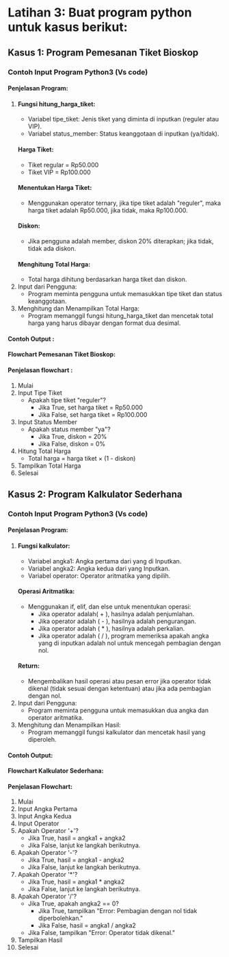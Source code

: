 # Latihan 3: Buat program python untuk kasus berikut:
## Kasus 1: Program Pemesanan Tiket Bioskop

### Contoh Input Program Python3 (Vs code)

#### Penjelasan Program:
1.	#### Fungsi hitung_harga_tiket:
     * Variabel tipe_tiket: Jenis tiket yang diminta di inputkan (reguler atau VIP).
     * Variabel status_member: Status keanggotaan di inputkan (ya/tidak).
     #### Harga Tiket:
     * Tiket regular = Rp50.000
     * Tiket VIP = Rp100.000
     #### Menentukan Harga Tiket:
     * Menggunakan operator ternary, jika tipe tiket adalah "reguler", maka harga tiket adalah Rp50.000, jika tidak, maka Rp100.000.
     #### Diskon:
     * Jika pengguna adalah member, diskon 20% diterapkan; jika tidak, tidak ada diskon.
     #### Menghitung Total Harga:
     * Total harga dihitung berdasarkan harga tiket dan diskon.
2.	Input dari Pengguna:
     * Program meminta pengguna untuk memasukkan tipe tiket dan status keanggotaan.
3.	Menghitung dan Menampilkan Total Harga:
     * Program memanggil fungsi hitung_harga_tiket dan mencetak total harga yang harus dibayar dengan format dua desimal.

#### Contoh Output :

#### Flowchart Pemesanan Tiket Bioskop:
 
#### Penjelasan flowchart :
1.	Mulai
2.	Input Tipe Tiket
     * Apakah tipe tiket "reguler"?
         * Jika True, set harga tiket = Rp50.000
         * Jika False, set harga tiket = Rp100.000
3.	Input Status Member
     * Apakah status member "ya"?
         * Jika True, diskon = 20%
         * Jika False, diskon = 0%
4.	Hitung Total Harga
     * Total harga = harga tiket × (1 - diskon)
5.	Tampilkan Total Harga
6.	 Selesai

## Kasus 2: Program Kalkulator Sederhana

### Contoh Input Program Python3 (Vs code)
  
#### Penjelasan Program:
1. #### Fungsi kalkulator:
     * Variabel angka1: Angka pertama dari yang di Inputkan.
     * Variabel angka2: Angka kedua dari yang Inputkan.
     * Variabel operator: Operator aritmatika yang dipilih.
     #### Operasi Aritmatika:
     * Menggunakan if, elif, dan else untuk menentukan operasi:
         * Jika operator adalah( + ), hasilnya adalah penjumlahan.
         * Jika operator adalah ( - ), hasilnya adalah pengurangan.
         * Jika operator adalah ( * ), hasilnya adalah perkalian.
         * Jika operator adalah ( / ), program memeriksa apakah angka yang di inputkan adalah nol untuk mencegah pembagian dengan nol.
     #### Return:
     * Mengembalikan hasil operasi atau pesan error jika operator tidak dikenal (tidak sesuai dengan ketentuan) atau jika ada pembagian dengan nol.
2.	Input dari Pengguna:
     * Program meminta pengguna untuk memasukkan dua angka dan operator aritmatika.
3.	Menghitung dan Menampilkan Hasil:
     * Program memanggil fungsi kalkulator dan mencetak hasil yang diperoleh.

#### Contoh Output:
 
#### Flowchart Kalkulator Sederhana:

#### Penjelasan Flowchart:
1.	Mulai
2.	Input Angka Pertama
3.	Input Angka Kedua
4.	Input Operator
5.	Apakah Operator '+'?
     * Jika True, hasil = angka1 + angka2
     * Jika False, lanjut ke langkah berikutnya.
6.	Apakah Operator '-'?
     * Jika True, hasil = angka1 - angka2
     * Jika False, lanjut ke langkah berikutnya.
7.	Apakah Operator '*'?
     * Jika True, hasil = angka1 * angka2
     * Jika False, lanjut ke langkah berikutnya.
8.	Apakah Operator '/'?
     * Jika True, apakah angka2 == 0?
         * Jika True, tampilkan "Error: Pembagian dengan nol tidak diperbolehkan."
         * Jika False, hasil = angka1 / angka2
     * Jika False, tampilkan "Error: Operator tidak dikenal."
9.	Tampilkan Hasil
10.	Selesai


